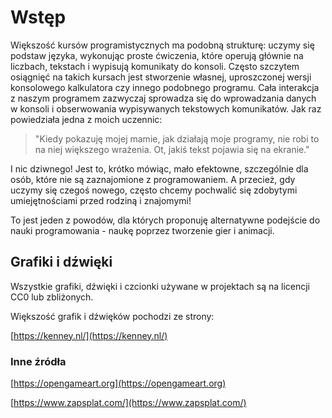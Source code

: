 # Wstęp

Większość kursów programistycznych ma podobną strukturę: uczymy się podstaw języka, wykonując proste ćwiczenia, które operują głównie na liczbach, tekstach i wypisują komunikaty do konsoli. Często szczytem osiągnięć na takich kursach jest stworzenie własnej, uproszczonej wersji konsolowego kalkulatora czy innego podobnego programu. Cała interakcja z naszym programem zazwyczaj sprowadza się do wprowadzania danych w konsoli i obserwowania wypisywanych tekstowych komunikatów. Jak raz powiedziała jedna z moich uczennic: 
> "Kiedy pokazuję mojej mamie, jak działają moje programy, nie robi to na niej większego wrażenia. Ot, jakiś tekst pojawia się na ekranie."

I nic dziwnego! Jest to, krótko mówiąc, mało efektowne, szczególnie dla osób, które nie są zaznajomione z programowaniem. A przecież, gdy uczymy się czegoś nowego, często chcemy pochwalić się zdobytymi umiejętnościami przed rodziną i znajomymi!

To jest jeden z powodów, dla których proponuję alternatywne podejście do nauki programowania - naukę poprzez tworzenie gier i animacji.

## Grafiki i dźwięki

Wszystkie grafiki, dźwięki i czcionki używane w projektach są na licencji CC0 lub zbliżonych.

Większość grafik i dźwięków pochodzi ze strony:

[https://kenney.nl/](https://kenney.nl/)

### Inne źródła

[https://opengameart.org](https://opengameart.org)

[https://www.zapsplat.com/](https://www.zapsplat.com/)